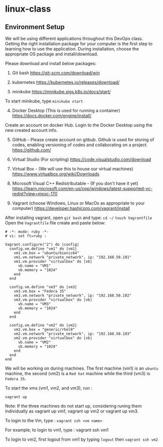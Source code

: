 # linux-class
## Environment Setup 

We will be using different applications throughout this DevOps class. Getting the right installation package for your computer is the first step to learning how to use the application. During installation, choose the appropriate OS package and install/download. 

Please download and install below packages:
1. Git bash 
https://git-scm.com/download/win
2. kubernetes
https://kubernetes.io/releases/download/


3. minikube
https://minikube.sigs.k8s.io/docs/start/

To start minikube, type 
`minikube start`

4. Docker Desktop (This is used for running a container)
https://docs.docker.com/engine/install/

Create an account on docker Hub. Login to the Docker Desktop using the new created account info. 

5. GitHub - Please create account on gitbub. Github is used for storing of codes, enabling versioning of codes and collaborating on a project. 
https://github.com/ 

6. Virtual Studio (For scripting)
https://code.visualstudio.com/download

7. Virtual Box - (We will use this to house our virtual machines)
https://www.virtualbox.org/wiki/Downloads

8. Microsoft Visual C++ Redistributable - (If you don't have it yet)
https://learn.microsoft.com/en-us/cpp/windows/latest-supported-vc-redist?view=msvc-170


9. Vagrant (choose Windows, Linux or MacOs as appropriate to your computer)
https://developer.hashicorp.com/vagrant/install

After installing vagrant, open `git bash` and type:
`cd ~/`
`touch Vagrantfile`
Open the `Vagrantfile` file create and paste below:

```
# -*- mode: ruby -*-
# vi: set ft=ruby :

Vagrant.configure("2") do |config|
  config.vm.define "vm1" do |vm1|
    vm1.vm.box = "ubuntu/bionic64"
    vm1.vm.network "private_network", ip: "192.168.50.101"
    vm1.vm.provider "virtualbox" do |vb|
      vb.name = "VM1"
      vb.memory = "1024"
    end
  end

  config.vm.define "vm3" do |vm3|
    vm3.vm.box = "Fedora 35"
    vm3.vm.network "private_network", ip: "192.168.50.102"
    vm3.vm.provider "virtualbox" do |vb|
      vb.name = "VM3"
      vb.memory = "1024"
    end
  end

  config.vm.define "vm2" do |vm2|
    vm2.vm.box = "generic/rhel8"
    vm2.vm.network "private_network", ip: "192.168.50.103"
    vm2.vm.provider "virtualbox" do |vb|
      vb.name = "VM2"
      vb.memory = "1024"
    end
  end
end
```

We will be working on during machines. The first machine (vm1) is an `ubuntu` machine, the second (vm2) is a `Red hat` machine while the third (vm3) is `Fedora 35`. 

To start the vms (vm1, vm2, and vm3), run :

`vagrant up`

Note: If the three machines do not start up, considering runing them individually as vagrant up vm1, vagrant up vm2 or vagrant up vm3. 

To login to the Vm, type :
`vagrant ssh <vm name> `

For example, to login to vm1, type :
vagrant ssh vm1

To login to vm2, first logout from vm1 by typing 
`logout` then 
`vagrant ssh vm2`









